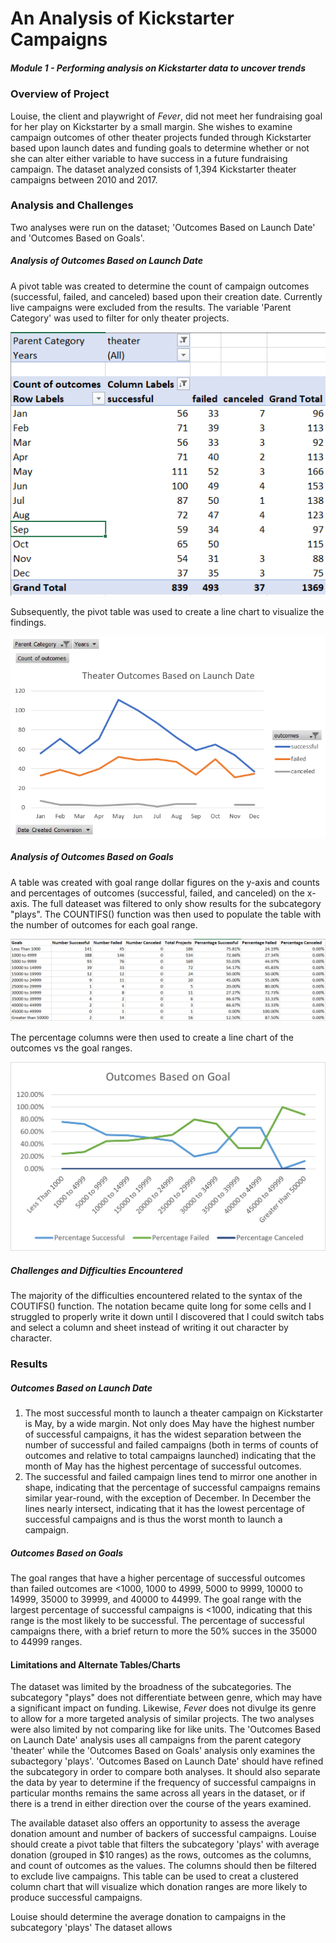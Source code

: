 # An Analysis of Kickstarter Campaigns
##### Module 1 - Performing analysis on Kickstarter data to uncover trends
### Overview of Project
  Louise, the client and playwright of *Fever*, did not meet her fundraising goal for her play on Kickstarter by a small margin.  She wishes to examine campaign outcomes of other theater projects funded through Kickstarter based upon launch dates and funding goals to determine whether or not she can alter either variable to have success in a future fundraising campaign.  The dataset analyzed consists of 1,394 Kickstarter theater campaigns between 2010 and 2017.
### Analysis and Challenges
  Two analyses were run on the dataset; 'Outcomes Based on Launch Date' and 'Outcomes Based on Goals'.  
##### Analysis of Outcomes Based on Launch Date 
A pivot table was created to determine the count of campaign outcomes (successful, failed, and canceled) based upon their creation date. Currently live campaigns were excluded from the results. The variable 'Parent Category' was used to filter for only theater projects. 

![](Outcomes_vs_Launch_Date_Pivot_Table.PNG)

Subsequently, the pivot table was used to create a line chart to visualize the findings. 

![](Theater_Outcomes_vs_Launch.PNG)

##### Analysis of Outcomes Based on Goals
A table was created with goal range dollar figures on the y-axis and counts and percentages of outcomes (successful, failed, and canceled) on the x-axis. The full dateaset was filtered to only show results for the subcategory "plays". The COUNTIFS() function was then used to populate the table with the number of outcomes for each goal range.

![](Outcomes_vs_Goals_Table.PNG)

The percentage columns were then used to create a line chart of the outcomes vs the goal ranges.

![](Outcomes_vs_Goals.png)

##### Challenges and Difficulties Encountered
The majority of the difficulties encountered related to the syntax of the COUTIFS() function. The notation became quite long for some cells and I struggled to properly write it down until I discovered that I could switch tabs and select a column and sheet instead of writing it out character by character.    
### Results
##### Outcomes Based on Launch Date
1. The most successful month to launch a theater campaign on Kickstarter is May, by a wide margin.  Not only does May have the highest number of successful campaigns, it has the widest separation between the number of successful and failed campaigns (both in terms of counts of outcomes and relative to total campaigns launched) indicating that the month of May has the highest percentage of successful outcomes.  
2. The successful and failed campaign lines tend to mirror one another in shape, indicating that the percentage of successful campaigns remains similar year-round, with the exception of December.  In December the lines nearly intersect, indicating that it has the lowest percentage of successful campaigns and is thus the worst month to launch a campaign.
##### Outcomes Based on Goals
The goal ranges that have a higher percentage of successful outcomes than failed outcomes are <1000, 1000 to 4999, 5000 to 9999, 10000 to 14999, 35000 to 39999, and 40000 to 44999.  The goal range with the largest percentage of successful campaigns is <1000, indicating that this range is the most likely to be successful. The percentage of successful campaigns there, with a brief return to more the 50% succes in the 35000 to 44999 ranges. 
#### Limitations and Alternate Tables/Charts
The dataset was limited by the broadness of the subcategories. The subcategory "plays" does not differentiate between genre, which may have a significant impact on funding.  Likewise, *Fever* does not divulge its genre to allow for a more targeted analysis of similar projects.  The two analyses were also limited by not comparing like for like units.  The 'Outcomes Based on Launch Date' analysis uses all campaigns from the parent category 'theater' while the 'Outcomes Based on Goals' analysis only examines the subactegory 'plays'.  'Outcomes Based on Launch Date' should have refined the subcategory in order to compare both analyses.  It should also separate the data by year to determine if the frequency of successful campaigns in particular months remains the same across all years in the dataset, or if there is a trend in either direction over the course of the years examined.  

The available dataset also offers an opportunity to assess the average donation amount and number of backers of successful campaigns. Louise should create a pivot table that filters the subcategory  'plays' with average donation (grouped in $10 ranges) as the rows, outcomes as the columns, and count of outcomes as the values.  The columns should then be filtered to exclude live campaigns.  This table can be used to creat a clustered column chart that will visualize which donation ranges are more likely to produce successful campaigns.


Louise should determine the average donation to campaigns in the subcategory 'plays' 
The dataset allows 

